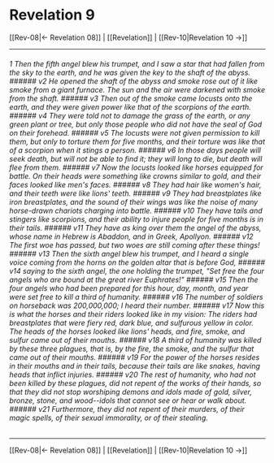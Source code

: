 # Revelation 9

[[Rev-08|← Revelation 08]] | [[Revelation]] | [[Rev-10|Revelation 10 →]]
***

###### 1 Then the fifth angel blew his trumpet, and I saw a star that had fallen from the sky to the earth, and he was given the key to the shaft of the abyss. ###### v2 He opened the shaft of the abyss and smoke rose out of it like smoke from a giant furnace. The sun and the air were darkened with smoke from the shaft. ###### v3 Then out of the smoke came locusts onto the earth, and they were given power like that of the scorpions of the earth. ###### v4 They were told not to damage the grass of the earth, or any green plant or tree, but only those people who did not have the seal of God on their forehead. ###### v5 The locusts were not given permission to kill them, but only to torture them for five months, and their torture was like that of a scorpion when it stings a person. ###### v6 In those days people will seek death, but will not be able to find it; they will long to die, but death will flee from them. ###### v7 Now the locusts looked like horses equipped for battle. On their heads were something like crowns similar to gold, and their faces looked like men's faces. ###### v8 They had hair like women's hair, and their teeth were like lions' teeth. ###### v9 They had breastplates like iron breastplates, and the sound of their wings was like the noise of many horse-drawn chariots charging into battle. ###### v10 They have tails and stingers like scorpions, and their ability to injure people for five months is in their tails. ###### v11 They have as king over them the angel of the abyss, whose name in Hebrew is _Abaddon_, and in Greek, _Apollyon_. ###### v12 The first woe has passed, but two woes are still coming after these things! ###### v13 Then the sixth angel blew his trumpet, and I heard a single voice coming from the horns on the golden altar that is before God, ###### v14 saying to the sixth angel, the one holding the trumpet, "Set free the four angels who are bound at the great river Euphrates!" ###### v15 Then the four angels who had been prepared for this hour, day, month, and year were set free to kill a third of humanity. ###### v16 The number of soldiers on horseback was 200,000,000; I heard their number. ###### v17 Now this is what the horses and their riders looked like in my vision: The riders had breastplates that were fiery red, dark blue, and sulfurous yellow in color. The heads of the horses looked like lions' heads, and fire, smoke, and sulfur came out of their mouths. ###### v18 A third of humanity was killed by these three plagues, that is, by the fire, the smoke, and the sulfur that came out of their mouths. ###### v19 For the power of the horses resides in their mouths and in their tails, because their tails are like snakes, having heads that inflict injuries. ###### v20 The rest of humanity, who had not been killed by these plagues, did not repent of the works of their hands, so that they did not stop worshiping demons and idols made of gold, silver, bronze, stone, and wood--idols that cannot see or hear or walk about. ###### v21 Furthermore, they did not repent of their murders, of their magic spells, of their sexual immorality, or of their stealing.

***
[[Rev-08|← Revelation 08]] | [[Revelation]] | [[Rev-10|Revelation 10 →]]

